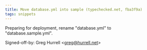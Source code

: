 ```yaml
---
title: Move database.yml into sample (typechecked.net, fba3f9a)
tags: snippets
---
```


Preparing for deployment, rename "database.yml" to "database.sample.yml".

Signed-off-by: Greg Hurrell &lt;greg@hurrell.net&gt;
